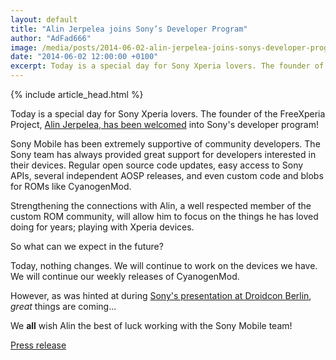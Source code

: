 ```yaml
---
layout: default
title: "Alin Jerpelea joins Sony’s Developer Program"
author: "AdFad666"
image: /media/posts/2014-06-02-alin-jerpelea-joins-sonys-developer-program.jpg
date: "2014-06-02 12:00:00 +0100"
excerpt: Today is a special day for Sony Xperia lovers. The founder of the FreeXperia Project, Alin Jerpelea, has been welcomed into Sony's developer program! Sony Mobile has been extremely supportive of community developers. The Sony team has...
---
```


{% include article_head.html %}

Today is a special day for Sony Xperia lovers. The founder of the FreeXperia Project, <a title="" href="http://developer.sonymobile.com/2014/06/02/alin-jerpelea-from-cyanogenmods-freexperia-team-joins-sonys-developer-program/" target="_blank">Alin Jerpelea, has been welcomed</a> into Sony's developer program!

Sony Mobile has been extremely supportive of community developers. The Sony team has always provided great support for developers interested in their devices. Regular open source code updates, easy access to Sony APIs, several independent AOSP releases, and even custom code and blobs for ROMs like CyanogenMod.

Strengthening the connections with Alin, a well respected member of the custom ROM community, will allow him to focus on the things he has loved doing for years; playing with Xperia devices.

So what can we expect in the future?

Today, nothing changes. We will continue to work on the devices we have. We will continue our weekly releases of CyanogenMod.

However, as was hinted at during <a title="" href="https://plus.google.com/113803222429716837173/posts/j4Uf9Nmz4hq" target="_blank">Sony's presentation at Droidcon Berlin</a>, <em>great</em> things are coming...

We <strong>all</strong> wish Alin the best of luck working with the Sony Mobile team!

<a title="" href="http://developer.sonymobile.com/2014/06/02/alin-jerpelea-from-cyanogenmods-freexperia-team-joins-sonys-developer-program/" target="_blank">Press release</a>